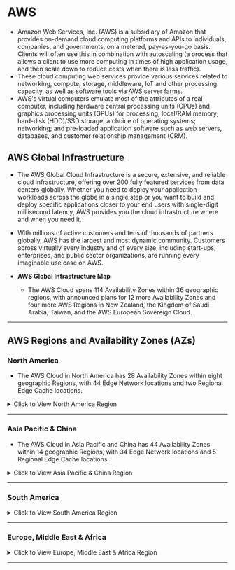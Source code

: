 # AWS
- Amazon Web Services, Inc. (AWS) is a subsidiary of Amazon that provides on-demand cloud computing platforms and APIs to individuals, companies, and governments, on a metered, pay-as-you-go basis. Clients will often use this in combination with autoscaling (a process that allows a client to use more computing in times of high application usage, and then scale down to reduce costs when there is less traffic).
- These cloud computing web services provide various services related to networking, compute, storage, middleware, IoT and other processing capacity, as well as software tools via AWS server farms.
- AWS's virtual computers emulate most of the attributes of a real computer, including hardware central processing units (CPUs) and graphics processing units (GPUs) for processing; local/RAM memory; hard-disk (HDD)/SSD storage; a choice of operating systems; networking; and pre-loaded application software such as web servers, databases, and customer relationship management (CRM).

## AWS Global Infrastructure
- The AWS Global Cloud Infrastructure is a secure, extensive, and reliable cloud infrastructure, offering over 200 fully featured services from data centers globally. Whether you need to deploy your application workloads across the globe in a single step or you want to build and deploy specific applications closer to your end users with single-digit millisecond latency, AWS provides you the cloud infrastructure where and when you need it.
- With millions of active customers and tens of thousands of partners globally, AWS has the largest and most dynamic community. Customers across virtually every industry and of every size, including start-ups, enterprises, and public sector organizations, are running every imaginable use case on AWS.
  
- **AWS Global Infrastructure Map**
  - The AWS Cloud spans 114 Availability Zones within 36 geographic regions, with announced plans for 12 more Availability Zones and four more AWS Regions in New Zealand, the Kingdom of Saudi Arabia, Taiwan, and the AWS European Sovereign Cloud.

---

## **AWS Regions and Availability Zones (AZs)**  

### **North America**  
- The AWS Cloud in North America has 28 Availability Zones within eight geographic Regions, with 44 Edge Network locations and two Regional Edge Cache locations.
  
<details>
  <summary>Click to View North America Region</summary>

| **Region**              | **Availability Zones (AZs)**                                                                 | **Local Zones**                                                                                              | **Wavelength Zones**                           |
|-------------------------|----------------------------------------------------------------------------------------------|--------------------------------------------------------------------------------------------------------------|------------------------------------------------|
| **Northern Virginia**   | `us-east-1a`, `us-east-1b`, `us-east-1c`, `us-east-1d`, `us-east-1e`, `us-east-1f`                      | Atlanta, Boston, Chicago, Dallas, Denver, Houston, Kansas City, Las Vegas, Los Angeles, Miami, Minneapolis, New York City, Philadelphia, Phoenix, Portland, Seattle | Boston, Chicago, Dallas, Denver, Los Angeles, Miami, New York City, San Francisco |
| **Ohio**               | `us-east-2a`, `us-east-2b`, `us-east-2c`                                                           | -                                                                                                            | -                                              |
| **Northern California** | `us-west-1a`, `us-west-1b`, `us-west-1c`                                                           | -                                                                                                            | -                                              |
| **Oregon**             | `us-west-2a`, `us-west-2b`, `us-west-2c`, `us-west-2d`                                               | Los Angeles, Las Vegas, Phoenix, Salt Lake City, Seattle, Portland, Denver                                   | San Francisco, Seattle                         |
| **AWS GovCloud (US-East)** | `us-gov-east-1a`, `us-gov-east-1b`, `us-gov-east-1c`                                         | -                                                                                                            | -                                              |
| **AWS GovCloud (US-West)** | `us-gov-west-1a`, `us-gov-west-1b`, `us-gov-west-1c`                                         | -                                                                                                            | -                                              |
| **Canada Central**     | `ca-central-1a`, `ca-central-1b`, `ca-central-1c`                                                  | -                                                                                                            | -                                              |
| **Canada West**        | `ca-west-1a`, `ca-west-1b`, `ca-west-1c`                                                            | -                                                                                                            | -                                              |
| **Mexico (Central)**   | `mx-central-1a`, `mx-central-1b`, `mx-central-1c`                                                  | -                                                                                                            | -                                              |

#### **Edge Locations in North America**  
- **USA:** Ashburn (VA), Atlanta (GA), Boston (MA), Chicago (IL), Columbus (OH), Dallas/Fort Worth (TX), Denver (CO), Houston (TX), Jacksonville (FL), Kansas City (MO), Los Angeles (CA), Miami (FL), Minneapolis (MN), Nashville (TN), New York (NY), Newark (NJ), Philadelphia (PA), Phoenix (AZ), Portland (OR), Salt Lake City (UT), San Jose (CA), Seattle (WA), South Bend (IN), St. Louis (MO), Tampa Bay (FL), Washington D.C.  
- **Canada:** Montreal (QC), Toronto (ON)  
- **Mexico:** Queretaro  

#### **Regional Edge Caches in North America**  
- **Northern Virginia, Ohio, Oregon**  

</details>

---

### **Asia Pacific & China** 
- The AWS Cloud in Asia Pacific and China has 44 Availability Zones within 14 geographic Regions, with 34 Edge Network locations and 5 Regional Edge Cache locations.

<details>
  <summary>Click to View Asia Pacific & China Region</summary>
  
| **Region**            | **Availability Zones (AZs)**                                                             | **Local Zones** | **Wavelength Zones**  |
|----------------------|------------------------------------------------------------------------------------------|-----------------|-----------------------|
| **Beijing**         | `cn-north-1a`, `cn-north-1b`, `cn-north-1c`                                                    | -               | -                     |
| **Hong Kong SAR**   | `ap-east-1a`, `ap-east-1b`, `ap-east-1c`                                                       | -               | -                     |
| **Hyderabad**       | `ap-south-2a`, `ap-south-2b`, `ap-south-2c`                                                    | -               | -                     |
| **Jakarta**         | `ap-southeast-3a`, `ap-southeast-3b`, `ap-southeast-3c`                                        | -               | -                     |
| **Malaysia**        | `ap-southeast-4a`, `ap-southeast-4b`, `ap-southeast-4c`                                        | -               | -                     |
| **Melbourne**       | `ap-southeast-5a`, `ap-southeast-5b`, `ap-southeast-5c`                                        | -               | -                     |
| **Mumbai**         | `ap-south-1a`, `ap-south-1b`, `ap-south-1c`                                                     | Chennai, Kolkata | -                     |
| **Ningxia**        | `cn-northwest-1a`, `cn-northwest-1b`, `cn-northwest-1c`                                         | -               | -                     |
| **Osaka**          | `ap-northeast-3a`, `ap-northeast-3b`, `ap-northeast-3c`                                         | -               | -                     |
| **Seoul**          | `ap-northeast-2a`, `ap-northeast-2b`, `ap-northeast-2c`, `ap-northeast-2d`                        | -               | Seoul                 |
| **Singapore**      | `ap-southeast-1a`, `ap-southeast-1b`, `ap-southeast-1c`                                         | Jakarta         | -                     |
| **Sydney**         | `ap-southeast-2a`, `ap-southeast-2b`, `ap-southeast-2c`                                         | Perth, Brisbane | -                     |
| **Thailand**       | `ap-southeast-6a`, `ap-southeast-6b`, `ap-southeast-6c`                                         | Bangkok         | -                     |
| **Tokyo**          | `ap-northeast-1a`, `ap-northeast-1b`, `ap-northeast-1c`, `ap-northeast-1d`                        | Osaka           | Tokyo                 |

#### **Edge Locations in Asia Pacific & China**  
- **Australia:** Brisbane, Melbourne, Perth, Sydney  
- **China:** Beijing, Shanghai, Zhongwei, Shenzhen  
- **India:** Bangalore, Chennai, Hyderabad, Kolkata, Mumbai, New Delhi, Pune  
- **Indonesia:** Jakarta  
- **Japan:** Osaka, Tokyo  
- **Malaysia:** Kuala Lumpur  
- **New Zealand:** Auckland  
- **Philippines:** Manila  
- **South Korea:** Seoul  
- **Taiwan:** Taipei  
- **Thailand:** Bangkok  
- **Vietnam:** Hanoi, Ho Chi Minh City  

#### **Regional Edge Caches in Asia Pacific & China**  
- **Mumbai, Singapore, Seoul, Tokyo, Sydney**  

</details>

---

### **South America**  

<details>
  <summary>Click to View South America Region</summary>

| **Region**         | **Availability Zones (AZs)**  |
|-------------------|----------------------------|
| **São Paulo**    | `sa-east-1a`, `sa-east-1b`, `sa-east-1c` |

#### **Edge Locations in South America**  
- **Argentina:** Buenos Aires  
- **Brazil:** Fortaleza, Rio de Janeiro, São Paulo  
- **Chile:** Santiago  
- **Colombia:** Bogotá  
- **Peru:** Lima  

#### **Regional Edge Caches in South America**  
- **São Paulo**  

</details>

---

### **Europe, Middle East & Africa**  

<details>
  <summary>Click to View Europe, Middle East & Africa Region</summary>

| **Region**       | **Availability Zones (AZs)** | **Local Zones** | **Wavelength Zones**  |
|-----------------|-----------------------------|-----------------|-----------------------|
| **Bahrain**    | `me-south-1a`, `me-south-1b`, `me-south-1c` | Manama | - |
| **Cape Town**  | `af-south-1a`, `af-south-1b`, `af-south-1c` | Johannesburg | - |
| **Frankfurt**  | `eu-central-1a`, `eu-central-1b`, `eu-central-1c` | Hamburg, Berlin | - |
| **Ireland**    | `eu-west-1a`, `eu-west-1b`, `eu-west-1c` | - | - |
| **London**     | `eu-west-2a`, `eu-west-2b`, `eu-west-2c` | - | London |
| **Paris**      | `eu-west-3a`, `eu-west-3b`, `eu-west-3c` | - | - |
| **Stockholm**  | `eu-north-1a`, `eu-north-1b`, `eu-north-1c` | - | - |

#### **Edge Locations in Europe, Middle East & Africa**  
- **Cities:** Amsterdam, Berlin, Dubai, Frankfurt, Johannesburg, London, Madrid, Paris, Stockholm, Tel Aviv, Zurich  

#### **Regional Edge Caches in Europe, Middle East & Africa**  
- **Frankfurt, London**  

</details>

---

